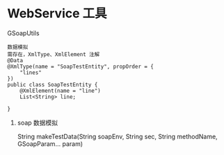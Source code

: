# WebService 工具

GSoapUtils

    数据模拟
    需存在，XmlType、XmlElement 注解
    @Data
    @XmlType(name = "SoapTestEntity", propOrder = {
        "lines"
    })
    public class SoapTestEntity {
        @XmlElement(name = "line")
        List<String> line;
    
    }

1. soap 数据模拟

    String makeTestData(String soapEnv, String sec, String methodName, GSoapParam... param)